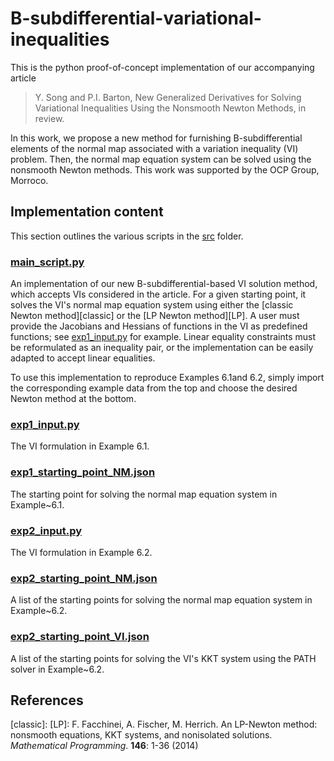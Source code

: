 # B-subdifferential-variational-inequalities

This is the python proof-of-concept implementation of our accompanying article

> Y. Song and P.I. Barton, New Generalized Derivatives for Solving Variational Inequalities Using the Nonsmooth Newton Methods, in review.

In this work, we propose a new method for furnishing B-subdifferential elements of the normal map associated with a variation inequality (VI) problem. Then, the normal map equation system can be solved using the nonsmooth Newton methods. This work was supported by the OCP Group, Morroco.

## Implementation content

This section outlines the various scripts in the [src](src) folder.

### [main_script.py](src/main_script.py)
An implementation of our new B-subdifferential-based VI solution method, which accepts VIs considered in the article.  For a given starting point, it solves the VI's normal map equation system using either the [classic Newton method][classic] or the [LP Newton method][LP]. A user must provide the Jacobians and Hessians of functions in the VI as predefined functions; see [exp1_input.py](src/exp1_input.py) for example. Linear equality constraints must be reformulated as an inequality pair, or the implementation can be easily adapted to accept linear equalities. 

To use this implementation to reproduce Examples 6.1and 6.2, simply import the corresponding example data from the top and choose the desired Newton method at the bottom.



### [exp1_input.py](src/exp1_input.py)
The VI formulation in Example 6.1.

### [exp1_starting_point_NM.json](src/exp1_starting_point_NM.json)
The starting point for solving the normal map equation system in Example~6.1.

### [exp2_input.py](src/exp2_input.py)
The VI formulation in Example 6.2.

### [exp2_starting_point_NM.json](src/exp2_starting_point_NM.json)
A list of the starting points for solving the normal map equation system in Example~6.2.

### [exp2_starting_point_VI.json](src/exp2_starting_point_VI.json)
A list of the starting points for solving the VI's KKT system using the PATH solver in Example~6.2.

## References

[classic]:
[LP]: F. Facchinei, A. Fischer, M. Herrich. An LP-Newton method: nonsmooth equations, KKT systems, and nonisolated solutions. *Mathematical Programming*. **146**: 1-36 (2014)
